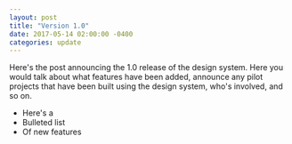 ```yaml
---
layout: post
title: "Version 1.0"
date: 2017-05-14 02:00:00 -0400
categories: update
---
```


Here's the post announcing the 1.0 release of the design system. Here you would talk about what features have been added, announce any pilot projects that have been built using the design system, who's involved, and so on.

-   Here's a
-   Bulleted list
-   Of new features
